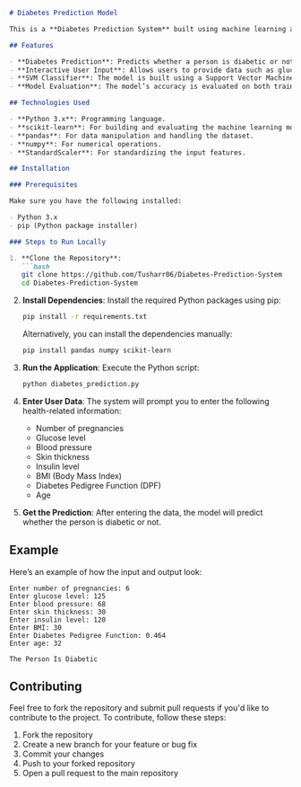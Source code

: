 ```markdown
# Diabetes Prediction Model

This is a **Diabetes Prediction System** built using machine learning algorithms. The model predicts whether a person is diabetic or not based on various health-related features such as glucose level, BMI, blood pressure, etc. It uses the **Support Vector Machine (SVM)** algorithm for classification and allows for interactive predictions based on user input.

## Features

- **Diabetes Prediction**: Predicts whether a person is diabetic or not based on user input.
- **Interactive User Input**: Allows users to provide data such as glucose levels, BMI, blood pressure, etc., for real-time predictions.
- **SVM Classifier**: The model is built using a Support Vector Machine classifier.
- **Model Evaluation**: The model’s accuracy is evaluated on both training and test datasets.

## Technologies Used

- **Python 3.x**: Programming language.
- **scikit-learn**: For building and evaluating the machine learning model.
- **pandas**: For data manipulation and handling the dataset.
- **numpy**: For numerical operations.
- **StandardScaler**: For standardizing the input features.

## Installation

### Prerequisites

Make sure you have the following installed:

- Python 3.x
- pip (Python package installer)

### Steps to Run Locally

1. **Clone the Repository**:
   ```bash
   git clone https://github.com/Tusharr06/Diabetes-Prediction-System
   cd Diabetes-Prediction-System
   ```

2. **Install Dependencies**:
   Install the required Python packages using pip:
   ```bash
   pip install -r requirements.txt
   ```

   Alternatively, you can install the dependencies manually:
   ```bash
   pip install pandas numpy scikit-learn
   ```

3. **Run the Application**:
   Execute the Python script:
   ```bash
   python diabetes_prediction.py
   ```

4. **Enter User Data**:
   The system will prompt you to enter the following health-related information:
   - Number of pregnancies
   - Glucose level
   - Blood pressure
   - Skin thickness
   - Insulin level
   - BMI (Body Mass Index)
   - Diabetes Pedigree Function (DPF)
   - Age

5. **Get the Prediction**:
   After entering the data, the model will predict whether the person is diabetic or not.

## Example

Here’s an example of how the input and output look:

```
Enter number of pregnancies: 6
Enter glucose level: 125
Enter blood pressure: 68
Enter skin thickness: 30
Enter insulin level: 120
Enter BMI: 30
Enter Diabetes Pedigree Function: 0.464
Enter age: 32

The Person Is Diabetic
```
## Contributing

Feel free to fork the repository and submit pull requests if you'd like to contribute to the project. To contribute, follow these steps:

1. Fork the repository
2. Create a new branch for your feature or bug fix
3. Commit your changes
4. Push to your forked repository
5. Open a pull request to the main repository

